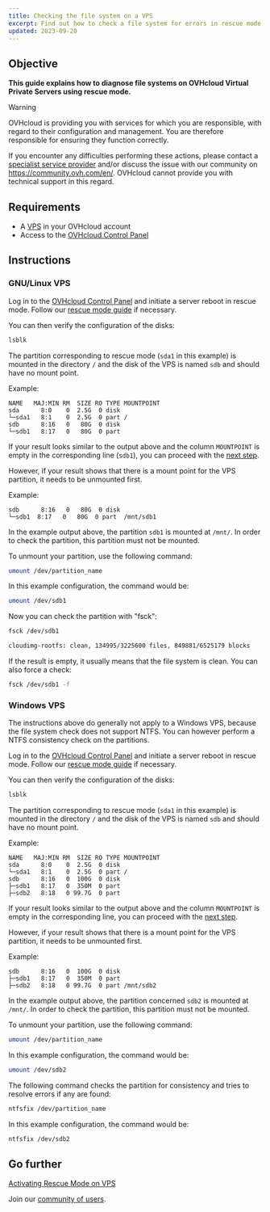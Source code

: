 ```yaml
---
title: Checking the file system on a VPS
excerpt: Find out how to check a file system for errors in rescue mode
updated: 2023-09-20
---
```


## Objective

**This guide explains how to diagnose file systems on OVHcloud Virtual Private Servers using rescue mode.**

> [!warning]
>OVHcloud is providing you with services for which you are responsible, with regard to their configuration and management. You are therefore responsible for ensuring they function correctly.
>
>If you encounter any difficulties performing these actions, please contact a [specialist service provider](https://partner.ovhcloud.com/en-gb/directory/) and/or discuss the issue with our community on https://community.ovh.com/en/. OVHcloud cannot provide you with technical support in this regard.
>

## Requirements

- A [VPS](https://www.ovhcloud.com/en-gb/vps/) in your OVHcloud account
- Access to the [OVHcloud Control Panel](/links/manager)

## Instructions

### GNU/Linux VPS

Log in to the [OVHcloud Control Panel](/links/manager) and initiate a server reboot in rescue mode. Follow our [rescue mode guide](/pages/bare_metal_cloud/virtual_private_servers/rescue) if necessary.

You can then verify the configuration of the disks:

```bash
lsblk
```

The partition corresponding to rescue mode (`sda1` in this example) is mounted in the directory `/` and the disk of the VPS is named `sdb` and should have no mount point.

Example:

```console
NAME   MAJ:MIN RM  SIZE RO TYPE MOUNTPOINT
sda      8:0    0  2.5G  0 disk
└─sda1   8:1    0  2.5G  0 part /
sdb      8:16   0   80G  0 disk
└─sdb1   8:17   0   80G  0 part  
```

If your result looks similar to the output above and the column `MOUNTPOINT` is empty in the corresponding line (`sdb1`), you can proceed with the [next step](#fscheck).

However, if your result shows that there is a mount point for the VPS partition, it needs to be unmounted first.

Example:

```console
sdb      8:16   0   80G  0 disk
└─sdb1  8:17   0   80G  0 part  /mnt/sdb1
```

In the example output above, the partition `sdb1` is mounted at `/mnt/`. In order to check the partition, this partition must not be mounted.

To unmount your partition, use the following command:

```bash
umount /dev/partition_name
```

In this example configuration, the command would be:

```bash
umount /dev/sdb1
```

<a name="fscheck"></a>

Now you can check the partition with "fsck":

```bash
fsck /dev/sdb1

cloudimg-rootfs: clean, 134995/3225600 files, 849881/6525179 blocks
```

If the result is empty, it usually means that the file system is clean. You can also force a check:

```bash
fsck /dev/sdb1 -f
```

### Windows VPS

The instructions above do generally not apply to a Windows VPS, because the file system check does not support NTFS. You can however perform a NTFS consistency check on the partitions.

Log in to the [OVHcloud Control Panel](/links/manager) and initiate a server reboot in rescue mode. Follow our [rescue mode guide](/pages/bare_metal_cloud/virtual_private_servers/rescue) if necessary.

You can then verify the configuration of the disks:

```bash
lsblk
```

The partition corresponding to rescue mode (`sda1` in this example) is mounted in the directory `/` and the disk of the VPS is named `sdb` and should have no mount point.

Example:

```console
NAME   MAJ:MIN RM  SIZE RO TYPE MOUNTPOINT
sda      8:0    0  2.5G  0 disk
└─sda1   8:1    0  2.5G  0 part /
sdb      8:16   0  100G  0 disk
├─sdb1   8:17   0  350M  0 part 
├─sdb2   8:18   0 99.7G  0 part 
```

If your result looks similar to the output above and the column `MOUNTPOINT` is empty in the corresponding line, you can proceed with the [next step](#fscheckwin).

However, if your result shows that there is a mount point for the VPS partition, it needs to be unmounted first.

Example:

```console
sdb      8:16   0  100G  0 disk
├─sdb1   8:17   0  350M  0 part
├─sdb2   8:18   0 99.7G  0 part /mnt/sdb2
```

In the example output above, the partition concerned `sdb2` is mounted at `/mnt/`. In order to check the partition, this partition must not be mounted.

To unmount your partition, use the following command:

```bash
umount /dev/partition_name
```

In this example configuration, the command would be:

```bash
umount /dev/sdb2
```

<a name="fscheckwin"></a>

The following command checks the partition for consistency and tries to resolve errors if any are found:

```bash
ntfsfix /dev/partition_name
```

In this example configuration, the command would be:

```bash
ntfsfix /dev/sdb2
```

## Go further

[Activating Rescue Mode on VPS](/pages/bare_metal_cloud/virtual_private_servers/rescue)

Join our [community of users](/links/community).